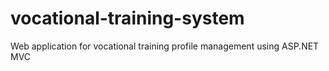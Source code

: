 # vocational-training-system
Web application for vocational training profile management using ASP.NET MVC
